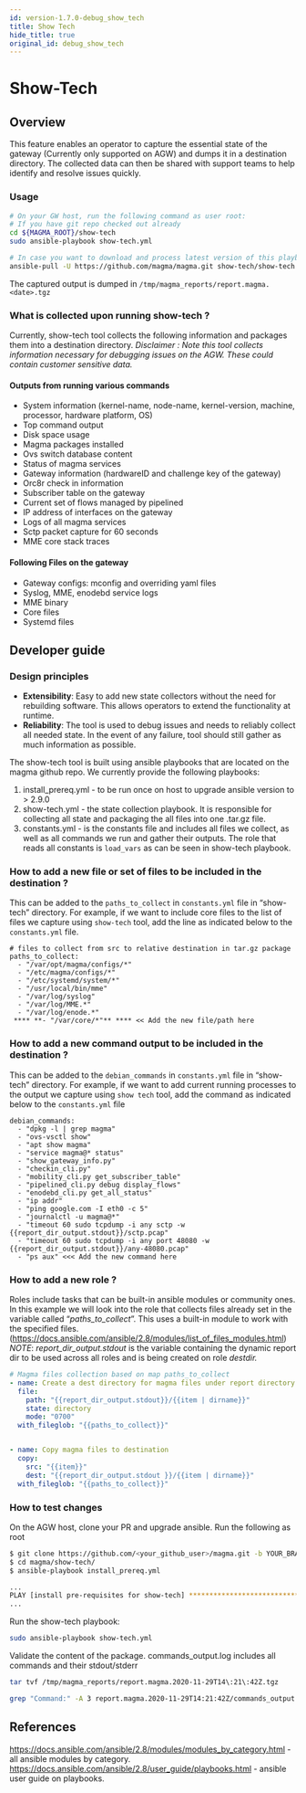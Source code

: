 ```yaml
---
id: version-1.7.0-debug_show_tech
title: Show Tech
hide_title: true
original_id: debug_show_tech
---
```


# Show-Tech

## Overview

This feature enables an operator to capture the essential state of the gateway (Currently only supported on AGW) and dumps it in a destination directory. The collected data can then be shared with support teams to help identify and resolve issues quickly.

### Usage

```bash
# On your GW host, run the following command as user root:
# If you have git repo checked out already
cd ${MAGMA_ROOT}/show-tech
sudo ansible-playbook show-tech.yml

# In case you want to download and process latest version of this playbook from Magma's master:
ansible-pull -U https://github.com/magma/magma.git show-tech/show-tech.yml -d /tmp/show-tech --purge
```

The captured output is dumped in `/tmp/magma_reports/report.magma.<date>.tgz`

### What is collected upon running show-tech ?

Currently, show-tech tool collects the following information and packages them into a destination directory.
*Disclaimer : Note this tool collects information necessary for debugging issues on the AGW. These could contain customer sensitive data.*

#### Outputs from running various commands

- System information  (kernel-name, node-name, kernel-version, machine, processor, hardware platform, OS)
- Top command output
- Disk space usage
- Magma packages installed
- Ovs switch database content
- Status of magma services
- Gateway information (hardwareID and challenge key of the gateway)
- Orc8r check in information
- Subscriber table on the gateway
- Current set of flows managed by pipelined
- IP address of interfaces on the gateway
- Logs of all magma services
- Sctp packet capture for 60 seconds
- MME core stack traces

#### Following Files on the gateway

- Gateway configs: mconfig and overriding yaml files
- Syslog, MME, enodebd service logs
- MME binary
- Core files
- Systemd files

## Developer guide

### Design principles

- **Extensibility**: Easy to add new state collectors without the need for rebuilding software. This allows operators to extend the functionality at runtime.
- **Reliability**: The tool is used to debug issues and needs to reliably collect all needed state. In the event of any failure, tool should still gather as much information as possible.

The show-tech tool is built using ansible playbooks that are located on the magma github repo. We currently provide the following playbooks:

1. install_prereq.yml - to be run once on host to upgrade ansible version to > 2.9.0
2. show-tech.yml - the state collection playbook. It is responsible for collecting all state and packaging the all files into one .tar.gz file.
3. constants.yml - is the constants file and includes all files we collect, as well as all commands we run and gather their outputs. The role that reads all constants is `load_vars` as can be seen in show-tech playbook.

### How to add a new file or set of files to be included in the destination ?

This can be added to the `paths_to_collect` in `constants.yml` file in “show-tech” directory.
For example, if we want to include core files to the list of files we capture using `show-tech` tool, add the line as indicated below to the `constants.yml` file.

```text
# files to collect from src to relative destination in tar.gz package
paths_to_collect:
  - "/var/opt/magma/configs/*"
  - "/etc/magma/configs/*"
  - "/etc/systemd/system/*"
  - "/usr/local/bin/mme"
  - "/var/log/syslog"
  - "/var/log/MME.*"
  - "/var/log/enode.*"
 **** **- "/var/core/*"** **** << Add the new file/path here
```

### How to add a new command output to be included in the destination ?

This can be added to the `debian_commands` in `constants.yml` file in “show-tech” directory.
For example, if we want to add current running processes to the output we capture using `show tech` tool, add the command as indicated below to the `constants.yml` file

```text
debian_commands:
  - "dpkg -l | grep magma"
  - "ovs-vsctl show"
  - "apt show magma"
  - "service magma@* status"
  - "show_gateway_info.py"
  - "checkin_cli.py"
  - "mobility_cli.py get_subscriber_table"
  - "pipelined_cli.py debug display_flows"
  - "enodebd_cli.py get_all_status"
  - "ip addr"
  - "ping google.com -I eth0 -c 5"
  - "journalctl -u magma@*"
  - "timeout 60 sudo tcpdump -i any sctp -w {{report_dir_output.stdout}}/sctp.pcap"
  - "timeout 60 sudo tcpdump -i any port 48080 -w {{report_dir_output.stdout}}/any-48080.pcap"
  - "ps aux" <<< Add the new command here
```

### How to add a new role ?

Roles include tasks that can be built-in ansible modules or community ones. In this example we will look into the role that collects files already set in the variable called “*paths_to_collect*”. This uses a built-in module to work with the specified files. (<https://docs.ansible.com/ansible/2.8/modules/list_of_files_modules.html>)
*NOTE*: *report_dir_output.stdout* is the variable containing the dynamic report dir to be used across all roles and is being created on role *destdir.*

```yaml
# Magma files collection based on map paths_to_collect
- name: Create a dest directory for magma files under report directory
  file:
    path: "{{report_dir_output.stdout}}/{{item | dirname}}"
    state: directory
    mode: "0700"
  with_fileglob: "{{paths_to_collect}}"


- name: Copy magma files to destination
  copy:
    src: "{{item}}"
    dest: "{{report_dir_output.stdout }}/{{item | dirname}}"
  with_fileglob: "{{paths_to_collect}}"
```

### How to test changes

On the AGW host, clone your PR and upgrade ansible. Run the following as root

```bash
$ git clone https://github.com/<your_github_user>/magma.git -b YOUR_BRANCH
$ cd magma/show-tech/
$ ansible-playbook install_prereq.yml

...
PLAY [install pre-requisites for show-tech] ************************************
...
```

Run the show-tech playbook:

```bash
sudo ansible-playbook show-tech.yml
```

Validate the content of the package.
commands_output.log includes all commands and their stdout/stderr

```bash
tar tvf /tmp/magma_reports/report.magma.2020-11-29T14\:21\:42Z.tgz
```

```bash
grep "Command:" -A 3 report.magma.2020-11-29T14:21:42Z/commands_output.log
```

## References

<https://docs.ansible.com/ansible/2.8/modules/modules_by_category.html> - all ansible modules by category. <https://docs.ansible.com/ansible/2.8/user_guide/playbooks.html> - ansible user guide on playbooks.
